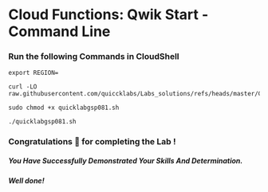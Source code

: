 # Cloud Functions: Qwik Start - Command Line 

### Run the following Commands in CloudShell

```
export REGION=
```

```
curl -LO raw.githubusercontent.com/quiccklabs/Labs_solutions/refs/heads/master/Cloud%20Run%20Functions%20Qwik%20Start%20Console/quicklabgsp081.sh

sudo chmod +x quicklabgsp081.sh

./quicklabgsp081.sh
```

### Congratulations 🎉 for completing the Lab !

##### *You Have Successfully Demonstrated Your Skills And Determination.*

#### *Well done!*
